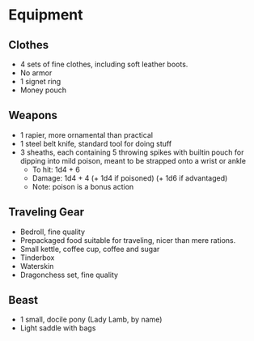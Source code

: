 # Equipment

## Clothes

* 4 sets of fine clothes, including soft leather boots.
* No armor
* 1 signet ring 
* Money pouch

## Weapons

* 1 rapier, more ornamental than practical
* 1 steel belt knife, standard tool for doing stuff
* 3 sheaths, each containing 5 throwing spikes with builtin pouch for dipping into mild poison, meant to be strapped onto a wrist or ankle
  * To hit: 1d4 + 6
  * Damage: 1d4 + 4 (+ 1d4 if poisoned) (+ 1d6 if advantaged)
  * Note: poison is a bonus action

## Traveling Gear

* Bedroll, fine quality
* Prepackaged food suitable for traveling, nicer than mere rations.
* Small kettle, coffee cup, coffee and sugar
* Tinderbox
* Waterskin
* Dragonchess set, fine quality

## Beast

* 1 small, docile pony (Lady Lamb, by name)
* Light saddle with bags

